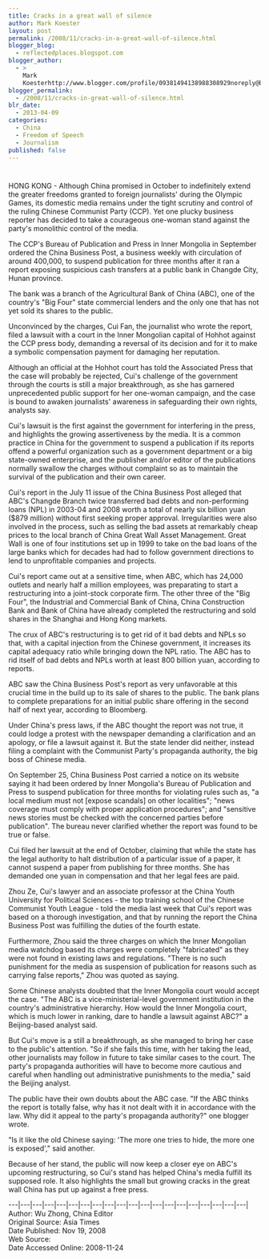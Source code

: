 ```yaml
---
title: Cracks in a great wall of silence
author: Mark Koester
layout: post
permalink: /2008/11/cracks-in-a-great-wall-of-silence.html
blogger_blog:
  - reflectedplaces.blogspot.com
blogger_author:
  - >
    Mark
    Koesterhttp://www.blogger.com/profile/09381494138988308929noreply@blogger.com
blogger_permalink:
  - /2008/11/cracks-in-great-wall-of-silence.html
blr_date:
  - 2013-04-09
categories:
  - China
  - Freedom of Speech
  - Journalism
published: false
---
```

# 

HONG KONG - Although China promised in October to indefinitely extend the greater freedoms granted to foreign journalists' during the Olympic Games, its domestic media remains under the tight scrutiny and control of the ruling Chinese Communist Party (CCP). Yet one plucky business reporter has decided to take a courageous one-woman stand against the party's monolithic control of the media.

The CCP's Bureau of Publication and Press in Inner Mongolia in September ordered the China Business Post, a business weekly with circulation of around 400,000, to suspend publication for three months after it ran a report exposing suspicious cash transfers at a public bank in Changde City, Hunan province.

The bank was a branch of the Agricultural Bank of China (ABC), one of the country's "Big Four" state commercial lenders and the only one that has not yet sold its shares to the public.

Unconvinced by the charges, Cui Fan, the journalist who wrote the report, filed a lawsuit with a court in the Inner Mongolian capital of Hohhot against the CCP press body, demanding a reversal of its decision and for it to make a symbolic compensation payment for damaging her reputation.

Although an official at the Hohhot court has told the Associated Press that the case will probably be rejected, Cui's challenge of the government through the courts is still a major breakthrough, as she has garnered unprecedented public support for her one-woman campaign, and the case is bound to awaken journalists' awareness in safeguarding their own rights, analysts say.

Cui's lawsuit is the first against the government for interfering in the press, and highlights the growing assertiveness by the media. It is a common practice in China for the government to suspend a publication if its reports offend a powerful organization such as a government department or a big state-owned enterprise, and the publisher and/or editor of the publications normally swallow the charges without complaint so as to maintain the survival of the publication and their own career.

Cui's report in the July 11 issue of the China Business Post alleged that ABC's Changde Branch twice transferred bad debts and non-performing loans (NPL) in 2003-04 and 2008 worth a total of nearly six billion yuan ($879 million) without first seeking proper approval. Irregularities were also involved in the process, such as selling the bad assets at remarkably cheap prices to the local branch of China Great Wall Asset Management. Great Wall is one of four institutions set up in 1999 to take on the bad loans of the large banks which for decades had had to follow government directions to lend to unprofitable companies and projects.

Cui's report came out at a sensitive time, when ABC, which has 24,000 outlets and nearly half a million employees, was preparating to start a restructuring into a joint-stock corporate firm. The other three of the "Big Four", the Industrial and Commercial Bank of China, China Construction Bank and Bank of China have already completed the restructuring and sold shares in the Shanghai and Hong Kong markets.

The crux of ABC's restructuring is to get rid of it bad debts and NPLs so that, with a capital injection from the Chinese government, it increases its capital adequacy ratio while bringing down the NPL ratio. The ABC has to rid itself of bad debts and NPLs worth at least 800 billion yuan, according to reports.

ABC saw the China Business Post's report as very unfavorable at this crucial time in the build up to its sale of shares to the public. The bank plans to complete preparations for an initial public share offering in the second half of next year, according to Bloomberg.

Under China's press laws, if the ABC thought the report was not true, it could lodge a protest with the newspaper demanding a clarification and an apology, or file a lawsuit against it. But the state lender did neither, instead filing a complaint with the Communist Party's propaganda authority, the big boss of Chinese media.

On September 25, China Business Post carried a notice on its website saying it had been ordered by Inner Mongolia's Bureau of Publication and Press to suspend publication for three months for violating rules such as, "a local medium must not [expose scandals] on other localities"; "news coverage must comply with proper application procedures"; and "sensitive news stories must be checked with the concerned parties before publication". The bureau never clarified whether the report was found to be true or false.

Cui filed her lawsuit at the end of October, claiming that while the state has the legal authority to halt distribution of a particular issue of a paper, it cannot suspend a paper from publishing for three months. She has demanded one yuan in compensation and that her legal fees are paid.

Zhou Ze, Cui's lawyer and an associate professor at the China Youth University for Political Sciences - the top training school of the Chinese Communist Youth League - told the media last week that Cui's report was based on a thorough investigation, and that by running the report the China Business Post was fulfilling the duties of the fourth estate.

Furthermore, Zhou said the three charges on which the Inner Mongolian media watchdog based its charges were completely "fabricated" as they were not found in existing laws and regulations. "There is no such punishment for the media as suspension of publication for reasons such as carrying false reports," Zhou was quoted as saying.

Some Chinese analysts doubted that the Inner Mongolia court would accept the case. "The ABC is a vice-ministerial-level government institution in the country's administrative hierarchy. How would the Inner Mongolia court, which is much lower in ranking, dare to handle a lawsuit against ABC?" a Beijing-based analyst said.

But Cui's move is a still a breakthrough, as she managed to bring her case to the public's attention. "So if she fails this time, with her taking the lead, other journalists may follow in future to take similar cases to the court. The party's propaganda authorities will have to become more cautious and careful when handling out administrative punishments to the media," said the Beijing analyst.

The public have their own doubts about the ABC case. "If the ABC thinks the report is totally false, why has it not dealt with it in accordance with the law. Why did it appeal to the party's propaganda authority?" one blogger wrote.

"Is it like the old Chinese saying: 'The more one tries to hide, the more one is exposed'," said another.

Because of her stand, the public will now keep a closer eye on ABC's upcoming restructuring, so Cui's stand has helped China's media fulfill its supposed role. It also highlights the small but growing cracks in the great wall China has put up against a free press.

\---|\---|\---|\---|\---|\---|\---|\---|\---|\---|\---|\---|\---|\---|\---|\---|\---|\---|\---|\---|  
Author: Wu Zhong, China Editor  
Original Source: Asia Times  
Date Published: Nov 19, 2008  
Web Source:   
Date Accessed Online: 2008-11-24